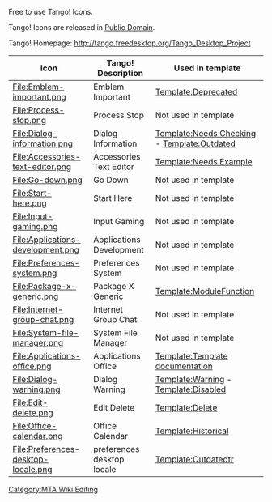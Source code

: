 Free to use Tango! Icons.

Tango! Icons are released in [Public Domain](http://en.wikipedia.org/wiki/Public_domain).

Tango! Homepage: <http://tango.freedesktop.org/Tango_Desktop_Project>

| Icon                                                                                        | Tango! Description         | Used in template                                                                                                          |
|---------------------------------------------------------------------------------------------|----------------------------|---------------------------------------------------------------------------------------------------------------------------|
| [<File:Emblem-important.png>](/docs/file:emblem-important.png.md "wikilink")                     | Emblem Important           | [Template:Deprecated](/Template:Deprecated.md "wikilink")                                                                 |
| [<File:Process-stop.png>](/docs/file:process-stop.png.md "wikilink")                             | Process Stop               | Not used in template                                                                                                      |
| [<File:Dialog-information.png>](/docs/file:dialog-information.png.md "wikilink")                 | Dialog Information         | [Template:Needs Checking](/Template:Needs_Checking.md "wikilink") - [Template:Outdated](/Template:Outdated.md "wikilink") |
| [<File:Accessories-text-editor.png>](/docs/file:accessories-text-editor.png.md "wikilink")       | Accessories Text Editor    | [Template:Needs Example](/Template:Needs_Example.md "wikilink")                                                           |
| [<File:Go-down.png>](/docs/file:go-down.png.md "wikilink")                                       | Go Down                    | Not used in template                                                                                                      |
| [<File:Start-here.png>](/docs/file:start-here.png.md "wikilink")                                 | Start Here                 | Not used in template                                                                                                      |
| [<File:Input-gaming.png>](/docs/file:input-gaming.png.md "wikilink")                             | Input Gaming               | Not used in template                                                                                                      |
| [<File:Applications-development.png>](/docs/file:applications-development.png.md "wikilink")     | Applications Development   | Not used in template                                                                                                      |
| [<File:Preferences-system.png>](/docs/file:preferences-system.png.md "wikilink")                 | Preferences System         | Not used in template                                                                                                      |
| [<File:Package-x-generic.png>](/docs/file:package-x-generic.png.md "wikilink")                   | Package X Generic          | [Template:ModuleFunction](/Template:ModuleFunction.md "wikilink")                                                         |
| [<File:Internet-group-chat.png>](/docs/file:internet-group-chat.png.md "wikilink")               | Internet Group Chat        | Not used in template                                                                                                      |
| [<File:System-file-manager.png>](/docs/file:system-file-manager.png.md "wikilink")               | System File Manager        | Not used in template                                                                                                      |
| [<File:Applications-office.png>](/docs/file:applications-office.png.md "wikilink")               | Applications Office        | [Template:Template documentation](/Template:Template_documentation.md "wikilink")                                         |
| [<File:Dialog-warning.png>](/docs/file:dialog-warning.png.md "wikilink")                         | Dialog Warning             | [Template:Warning](/Template:Warning.md "wikilink") - [Template:Disabled](/Template:Disabled.md "wikilink")               |
| [<File:Edit-delete.png>](/docs/file:edit-delete.png.md "wikilink")                               | Edit Delete                | [Template:Delete](/Template:Delete.md "wikilink")                                                                         |
| [<File:Office-calendar.png>](/docs/file:office-calendar.png.md "wikilink")                       | Office Calendar            | [Template:Historical](/Template:Historical.md "wikilink")                                                                 |
| [<File:Preferences-desktop-locale.png>](/docs/file:preferences-desktop-locale.png.md "wikilink") | preferences desktop locale | [Template:Outdatedtr](/Template:Outdatedtr.md "wikilink")                                                                 |

[Category:MTA Wiki:Editing](/docs/category:mta_wiki:editing.md "wikilink")
